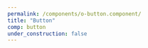 ```yaml
---
permalink: /components/o-button.component/
title: "Button"
comp: button
under_construction: false
---
```


